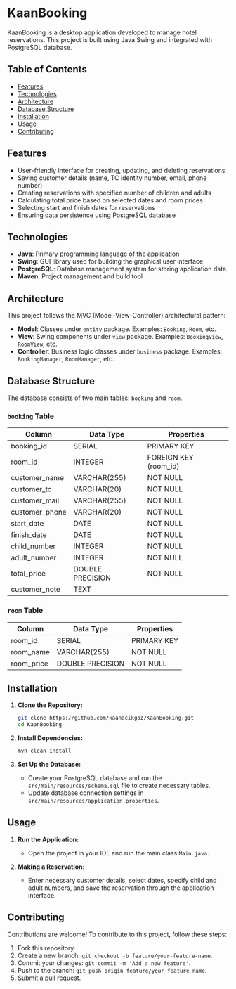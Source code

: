 # KaanBooking

KaanBooking is a desktop application developed to manage hotel reservations. This project is built using Java Swing and integrated with PostgreSQL database.

## Table of Contents

- [Features](#features)
- [Technologies](#technologies)
- [Architecture](#architecture)
- [Database Structure](#database-structure)
- [Installation](#installation)
- [Usage](#usage)
- [Contributing](#contributing)

## Features

- User-friendly interface for creating, updating, and deleting reservations
- Saving customer details (name, TC identity number, email, phone number)
- Creating reservations with specified number of children and adults
- Calculating total price based on selected dates and room prices
- Selecting start and finish dates for reservations
- Ensuring data persistence using PostgreSQL database

## Technologies

- **Java**: Primary programming language of the application
- **Swing**: GUI library used for building the graphical user interface
- **PostgreSQL**: Database management system for storing application data
- **Maven**: Project management and build tool

## Architecture

This project follows the MVC (Model-View-Controller) architectural pattern:

- **Model**: Classes under `entity` package. Examples: `Booking`, `Room`, etc.
- **View**: Swing components under `view` package. Examples: `BookingView`, `RoomView`, etc.
- **Controller**: Business logic classes under `business` package. Examples: `BookingManager`, `RoomManager`, etc.

## Database Structure

The database consists of two main tables: `booking` and `room`.

### `booking` Table

| Column         | Data Type         | Properties                |
|----------------|-------------------|---------------------------|
| booking_id     | SERIAL            | PRIMARY KEY               |
| room_id        | INTEGER           | FOREIGN KEY (room_id)     |
| customer_name  | VARCHAR(255)      | NOT NULL                  |
| customer_tc    | VARCHAR(20)       | NOT NULL                  |
| customer_mail  | VARCHAR(255)      | NOT NULL                  |
| customer_phone | VARCHAR(20)       | NOT NULL                  |
| start_date     | DATE              | NOT NULL                  |
| finish_date    | DATE              | NOT NULL                  |
| child_number   | INTEGER           | NOT NULL                  |
| adult_number   | INTEGER           | NOT NULL                  |
| total_price    | DOUBLE PRECISION  | NOT NULL                  |
| customer_note  | TEXT              |                           |

### `room` Table

| Column      | Data Type        | Properties                |
|-------------|------------------|---------------------------|
| room_id     | SERIAL           | PRIMARY KEY               |
| room_name   | VARCHAR(255)     | NOT NULL                  |
| room_price  | DOUBLE PRECISION | NOT NULL                  |

## Installation

1. **Clone the Repository:**
    ```bash
    git clone https://github.com/kaanacikgoz/KaanBooking.git
    cd KaanBooking
    ```

2. **Install Dependencies:**
    ```bash
    mvn clean install
    ```

3. **Set Up the Database:**
    - Create your PostgreSQL database and run the `src/main/resources/schema.sql` file to create necessary tables.
    - Update database connection settings in `src/main/resources/application.properties`.

## Usage

1. **Run the Application:**
    - Open the project in your IDE and run the main class `Main.java`.

2. **Making a Reservation:**
    - Enter necessary customer details, select dates, specify child and adult numbers, and save the reservation through the application interface.

## Contributing

Contributions are welcome! To contribute to this project, follow these steps:

1. Fork this repository.
2. Create a new branch: `git checkout -b feature/your-feature-name`.
3. Commit your changes: `git commit -m 'Add a new feature'`.
4. Push to the branch: `git push origin feature/your-feature-name`.
5. Submit a pull request.

